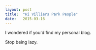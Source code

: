 ```yaml
---
layout: post
title:  "Hi Villiers Park People"
date:   2015-03-16
---
```

I wondered if you'd find my personal blog.

Stop being lazy.
